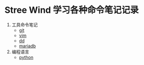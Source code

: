 # Stree Wind 学习各种命令笔记记录
1. 工具命令笔记
    - [git](https://github.com/StreetWind/notes/tree/master/tools/git.txt)
    - [vim](https://github.com/StreetWind/notes/tree/master/tools/vim.txt)
    - [dd](https://github.com/StreetWind/notes/tree/master/tools/dd.txt)
    - [mariadb](https://github.com/StreetWind/notes/tree/master/tools/mariadb.txt)
2. 编程语言
    + [python]()
